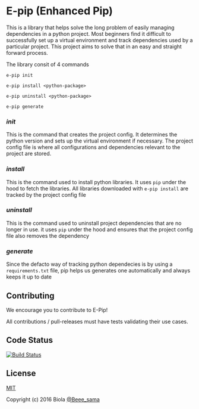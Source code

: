 # E-pip (Enhanced Pip)

This is a library that helps solve the long problem of easily managing
dependencies in a python project. Most beginners find it difficult to 
successfully set up a virtual environment and track dependencies used by a particular
project. This project aims to solve that in an easy and straight forward process.

The library consit of 4 commands

    e-pip init

    e-pip install <python-package>

    e-pip uninstall <python-package>

    e-pip generate

### *init*
This is the command that creates the project config. It determines the python version
and sets up the virtual environment if necessary. The project config file is where all
configurations and dependencies relevant to the project are stored.


### *install*
This is the command used to install python libraries. It uses `pip` under the hood to fetch
the libraries. All libraries downloaded with `e-pip install` are tracked by the project config file


### *uninstall*
This is the command used to uninstall project dependencies that are no longer in use. it uses `pip`
under the hood and ensures that the project config file also removes the dependency

### *generate*
Since the defacto way of tracking python dependecies is by using a `requirements.txt` file, pip helps us 
generates one automatically and always keeps it up to date

## Contributing

We encourage you to contribute to E-Pip! 

All contributions / pull-releases must have tests validating their use cases. 

## Code Status

[![Build Status](https://travis-ci.org/gbozee/E-pip.svg?branch=master)](https://travis-ci.org/gbozee/E-pip.svg?branch=master)

## License

[MIT](http://opensource.org/licenses/MIT)

Copyright (c) 2016 Biola [@Beee_sama](https://twitter.com/Beee_sama)
